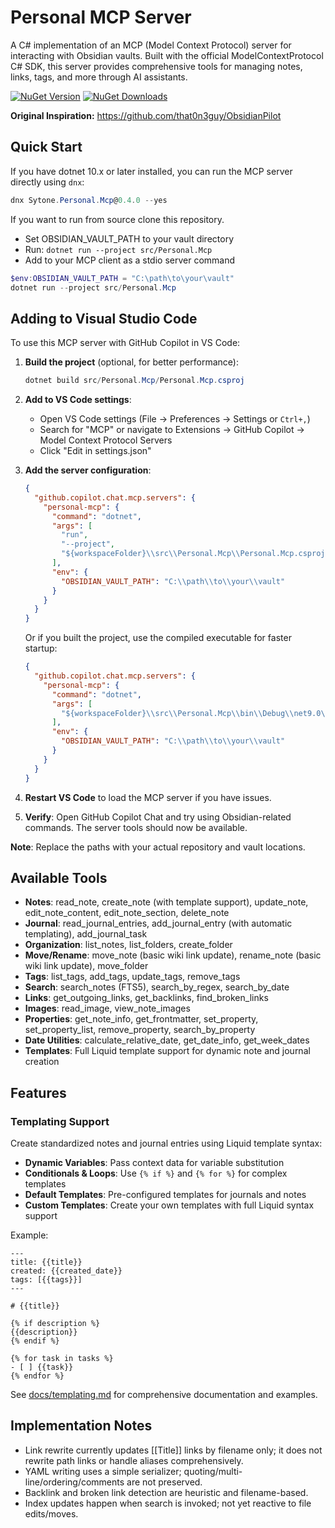# Personal MCP Server

A C# implementation of an MCP (Model Context Protocol) server for interacting with Obsidian vaults. Built with the official ModelContextProtocol C# SDK, this server provides comprehensive tools for managing notes, links, tags, and more through AI assistants.

[![NuGet Version](https://img.shields.io/nuget/v/Sytone.Personal.Mcp)](https://www.nuget.org/packages/Sytone.Personal.Mcp/)
[![NuGet Downloads](https://img.shields.io/nuget/dt/Sytone.Personal.Mcp)](https://www.nuget.org/packages/Sytone.Personal.Mcp/)

**Original Inspiration:** https://github.com/that0n3guy/ObsidianPilot

## Quick Start

If you have dotnet 10.x or later installed, you can run the MCP server directly using `dnx`:

```powershell
dnx Sytone.Personal.Mcp@0.4.0 --yes
```
If you want to run from source clone this repository.

- Set OBSIDIAN_VAULT_PATH to your vault directory
- Run: `dotnet run --project src/Personal.Mcp`
- Add to your MCP client as a stdio server command

```powershell
$env:OBSIDIAN_VAULT_PATH = "C:\path\to\your\vault"
dotnet run --project src/Personal.Mcp
```

## Adding to Visual Studio Code

To use this MCP server with GitHub Copilot in VS Code:

1. **Build the project** (optional, for better performance):
   ```powershell
   dotnet build src/Personal.Mcp/Personal.Mcp.csproj
   ```

2. **Add to VS Code settings**:
   - Open VS Code settings (File → Preferences → Settings or `Ctrl+,`)
   - Search for "MCP" or navigate to Extensions → GitHub Copilot → Model Context Protocol Servers
   - Click "Edit in settings.json"

3. **Add the server configuration**:
   ```json
   {
     "github.copilot.chat.mcp.servers": {
       "personal-mcp": {
         "command": "dotnet",
         "args": [
           "run",
           "--project",
           "${workspaceFolder}\\src\\Personal.Mcp\\Personal.Mcp.csproj"
         ],
         "env": {
           "OBSIDIAN_VAULT_PATH": "C:\\path\\to\\your\\vault"
         }
       }
     }
   }
   ```

   Or if you built the project, use the compiled executable for faster startup:
   ```json
   {
     "github.copilot.chat.mcp.servers": {
       "personal-mcp": {
         "command": "dotnet",
         "args": [
           "${workspaceFolder}\\src\\Personal.Mcp\\bin\\Debug\\net9.0\\Personal.Mcp.dll"
         ],
         "env": {
           "OBSIDIAN_VAULT_PATH": "C:\\path\\to\\your\\vault"
         }
       }
     }
   }
   ```

4. **Restart VS Code** to load the MCP server if you have issues.

5. **Verify**: Open GitHub Copilot Chat and try using Obsidian-related commands. The server tools should now be available.

**Note**: Replace the paths with your actual repository and vault locations.

## Available Tools

- **Notes**: read_note, create_note (with template support), update_note, edit_note_content, edit_note_section, delete_note
- **Journal**: read_journal_entries, add_journal_entry (with automatic templating), add_journal_task
- **Organization**: list_notes, list_folders, create_folder
- **Move/Rename**: move_note (basic wiki link update), rename_note (basic wiki link update), move_folder
- **Tags**: list_tags, add_tags, update_tags, remove_tags
- **Search**: search_notes (FTS5), search_by_regex, search_by_date
- **Links**: get_outgoing_links, get_backlinks, find_broken_links
- **Images**: read_image, view_note_images
- **Properties**: get_note_info, get_frontmatter, set_property, set_property_list, remove_property, search_by_property
- **Date Utilities**: calculate_relative_date, get_date_info, get_week_dates
- **Templates**: Full Liquid template support for dynamic note and journal creation

## Features

### Templating Support

Create standardized notes and journal entries using Liquid template syntax:

- **Dynamic Variables**: Pass context data for variable substitution
- **Conditionals & Loops**: Use `{% if %}` and `{% for %}` for complex templates
- **Default Templates**: Pre-configured templates for journals and notes
- **Custom Templates**: Create your own templates with full Liquid syntax support

Example:
```liquid
---
title: {{title}}
created: {{created_date}}
tags: [{{tags}}]
---

# {{title}}

{% if description %}
{{description}}
{% endif %}

{% for task in tasks %}
- [ ] {{task}}
{% endfor %}
```

See [docs/templating.md](./docs/templating.md) for comprehensive documentation and examples.

## Implementation Notes

- Link rewrite currently updates [[Title]] links by filename only; it does not rewrite path links or handle aliases comprehensively.
- YAML writing uses a simple serializer; quoting/multi-line/ordering/comments are not preserved.
- Backlink and broken link detection are heuristic and filename-based.
- Index updates happen when search is invoked; not yet reactive to file edits/moves.
